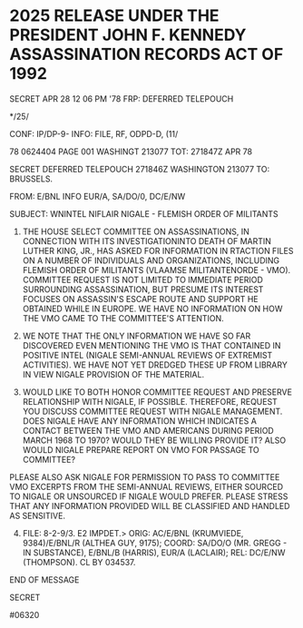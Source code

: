 # 2025 RELEASE UNDER THE PRESIDENT JOHN F. KENNEDY ASSASSINATION RECORDS ACT OF 1992

SECRET
APR 28 12 06 PM '78
FRP:
DEFERRED TELEPOUCH

*/25/

CONF: IP/DP-9- INFO: FILE, RF, ODPD-D, (11/

78 0624404 PAGE 001 WASHINGT 213077
TOT: 271847Z APR 78

SECRET
DEFERRED TELEPOUCH 271846Z WASHINGTON 213077
TO: BRUSSELS.

FROM: E/BNL INFO EUR/A, SA/DO/0, DC/E/NW

SUBJECT: WNINTEL NIFLAIR NIGALE - FLEMISH ORDER OF MILITANTS

1. THE HOUSE SELECT COMMITTEE ON ASSASSINATIONS, IN CONNECTION
   WITH ITS INVESTIGATIONINTO DEATH OF MARTIN LUTHER KING, JR., HAS
   ASKED FOR INFORMATION IN RTACTION FILES ON A NUMBER OF INDIVIDUALS
   AND ORGANIZATIONS, INCLUDING FLEMISH ORDER OF MILITANTS (VLAAMSE
   MILITANTENORDE - VMO). COMMITTEE REQUEST IS NOT LIMITED TO IMMEDIATE
   PERIOD SURROUNDING ASSASSINATION, BUT PRESUME ITS INTEREST FOCUSES
   ON ASSASSIN'S ESCAPE ROUTE AND SUPPORT HE OBTAINED WHILE IN EUROPE.
   WE HAVE NO INFORMATION ON HOW THE VMO CAME TO THE COMMITTEE'S
   ATTENTION.

2. WE NOTE THAT THE ONLY INFORMATION WE HAVE SO FAR DISCOVERED
   EVEN MENTIONING THE VMO IS THAT CONTAINED IN POSITIVE INTEL (NIGALE
   SEMI-ANNUAL REVIEWS OF EXTREMIST ACTIVITIES). WE HAVE NOT YET
   DREDGED THESE UP FROM LIBRARY IN VIEW NIGALE PROVISION OF THE
   MATERIAL.

3. WOULD LIKE TO BOTH HONOR COMMITTEE REQUEST AND PRESERVE
   RELATIONSHIP WITH NIGALE, IF POSSIBLE. THEREFORE, REQUEST YOU
   DISCUSS COMMITTEE REQUEST WITH NIGALE MANAGEMENT. DOES NIGALE HAVE
   ANY INFORMATION WHICH INDICATES A CONTACT BETWEEN THE VMO AND
   AMERICANS DURING PERIOD MARCH 1968 TO 1970? WOULD THEY BE WILLING
   PROVIDE IT? ALSO WOULD NIGALE PREPARE
   REPORT ON VMO FOR PASSAGE TO COMMITTEE?

PLEASE ALSO ASK NIGALE FOR PERMISSION TO PASS TO COMMITTEE VMO
EXCERPTS FROM THE SEMI-ANNUAL REVIEWS, EITHER SOURCED TO NIGALE OR
UNSOURCED IF NIGALE WOULD PREFER. PLEASE STRESS THAT ANY
INFORMATION PROVIDED WILL BE CLASSIFIED AND HANDLED AS SENSITIVE.

4. FILE: 8-2-9/3. E2 IMPDET.>
   ORIG: AC/E/BNL (KRUMVIEDE, 9384)/E/BNL/R (ALTHEA GUY, 9175);
   COORD: SA/DO/O (MR. GREGG - IN SUBSTANCE), E/BNL/B (HARRIS),
   EUR/A (LACLAIR); REL: DC/E/NW (THOMPSON). CL BY 034537.

END OF MESSAGE

SECRET

#06320
